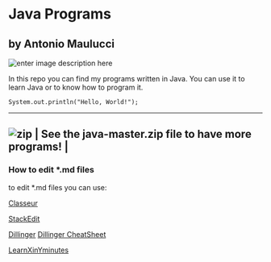# Java Programs
## by Antonio Maulucci

![enter image description here](https://camo.githubusercontent.com/156e6da163c7b658e3386428706f5f80d18a4445/68747470733a2f2f7333302e706f7374696d672e6f72672f707537327a6a75626c2f4a6176615f6c6f676f5f69636f6e2e706e67)

In this repo you can find my programs written in Java. You can use it to learn Java or to know how to program it.

    System.out.println("Hello, World!");


----------
![zip](http://www.freeiconspng.com/download/6853) | See the **java-master.zip** file to have more programs! |
----------


### How to edit *.md files

to edit *.md files you can use:

[Classeur](https://app.classeur.io)

[StackEdit](https://stackedit.io)

[Dillinger](http://dillinger.io/)
[Dillinger CheatSheet](https://github.com/adam-p/markdown-here/wiki/Markdown-Cheatsheet)

[LearnXinYminutes](https://learnxinyminutes.com/docs/it-it/markdown/)


